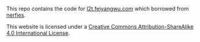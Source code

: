 This repo contains the code for [l2t.feiyangwu.com](http://l2t.feiyangwu.com) which borrowed from [nerfies](https://nerfies.github.io).

This website is licensed under a [Creative Commons Attribution-ShareAlike 4.0 International License](https://creativecommons.org/licenses/by-sa/4.0/).
